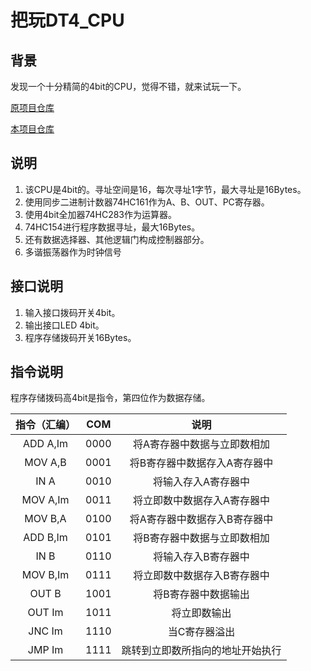 # 把玩DT4_CPU

## 背景

发现一个十分精简的4bit的CPU，觉得不错，就来试玩一下。

[原项目仓库](https://github.com/wuxx/TD4-4BIT-CPU)

[本项目仓库](https://github.com/fzxhub/td4_cpu)

## 说明

1. 该CPU是4bit的。寻址空间是16，每次寻址1字节，最大寻址是16Bytes。
2. 使用同步二进制计数器74HC161作为A、B、OUT、PC寄存器。
3. 使用4bit全加器74HC283作为运算器。
4. 74HC154进行程序数据寻址，最大16Bytes。
5. 还有数据选择器、其他逻辑门构成控制器部分。
6. 多谐振荡器作为时钟信号

## 接口说明

1. 输入接口拨码开关4bit。
2. 输出接口LED 4bit。
3. 程序存储拨码开关16Bytes。

## 指令说明

程序存储拨码高4bit是指令，第四位作为数据存储。

| 指令（汇编） | COM | 说明 |
| :---: | :---: | :---: |
| ADD A,Im | 0000 | 将A寄存器中数据与立即数相加 |
| MOV A,B | 0001 | 将B寄存器中数据存入A寄存器中 |
| IN A | 0010 | 将输入存入A寄存器中 |
| MOV A,Im | 0011 | 将立即数中数据存入A寄存器中 |
| MOV B,A | 0100 | 将A寄存器中数据存入B寄存器中 |
| ADD B,Im | 0101 | 将B寄存器中数据与立即数相加 |
| IN B | 0110 | 将输入存入B寄存器中 |
| MOV B,Im | 0111 | 将立即数中数据存入B寄存器中 |
| OUT B | 1001 | 将B寄存器中数据输出 |
| OUT Im | 1011 | 将立即数输出 |
| JNC Im | 1110 | 当C寄存器溢出 |
| JMP Im | 1111 | 跳转到立即数所指向的地址开始执行 |

